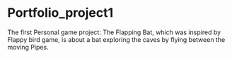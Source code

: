 # Portfolio_project1
The first Personal game project: 
The Flapping Bat, which was inspired by Flappy bird game, is about a bat exploring the caves by flying between the moving Pipes. 
